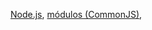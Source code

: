 

[Node.js](https://nodejs.org/en/),
[módulos (CommonJS)](https://nodejs.org/docs/latest-v0.10.x/api/modules.html),
